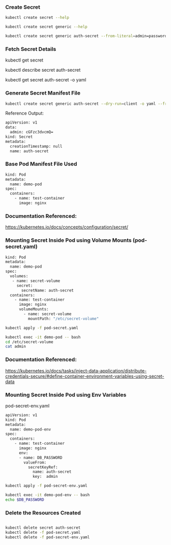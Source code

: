 
### Create Secret
```sh
kubectl create secret --help

kubectl create secret generic --help

kubectl create secret generic auth-secret --from-literal=admin=password
```

### Fetch Secret Details

kubectl get secret

kubectl describe secret auth-secret

kubectl get secret auth-secret -o yaml

### Generate Secret Manifest File
```sh
kubectl create secret generic auth-secret --dry-run=client -o yaml --from-literal=admin=password
```
Reference Output:

```sh
apiVersion: v1
data:
  admin: cGFzc3dvcmQ=
kind: Secret
metadata:
  creationTimestamp: null
  name: auth-secret
```
### Base Pod Manifest File Used

```sh
kind: Pod
metadata:
  name: demo-pod
spec:
  containers:
    - name: test-container
      image: nginx
```
### Documentation Referenced:

https://kubernetes.io/docs/concepts/configuration/secret/

### Mounting Secret Inside Pod using Volume Mounts (pod-secret.yaml)

```sh
kind: Pod
metadata:
  name: demo-pod
spec:
  volumes:
   - name: secret-volume
     secret:
       secretName: auth-secret
  containers:
    - name: test-container
      image: nginx
      volumeMounts:
        - name: secret-volume
          mountPath: "/etc/secret-volume"
```
```sh
kubectl apply -f pod-secret.yaml

kubectl exec -it demo-pod -- bash
cd /etc/secret-volume
cat admin
```
### Documentation Referenced:

https://kubernetes.io/docs/tasks/inject-data-application/distribute-credentials-secure/#define-container-environment-variables-using-secret-data

### Mounting Secret Inside Pod using Env Variables
pod-secret-env.yaml
```sh
apiVersion: v1
kind: Pod
metadata:
  name: demo-pod-env
spec:
  containers:
    - name: test-container
      image: nginx
      env:
      - name: DB_PASSWORD
        valueFrom:
          secretKeyRef:
            name: auth-secret
            key:  admin
```
```sh
kubectl apply -f pod-secret-env.yaml

kubectl exec -it demo-pod-env -- bash
echo $DB_PASSWORD
```

### Delete the Resources Created

```sh

kubectl delete secret auth-secret
kubectl delete -f pod-secret.yaml
kubectl delete -f pod-secret-env.yaml
```
